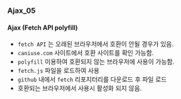 ### Ajax_05

#### Ajax (Fetch API polyfill)
- `fetch API` 는 오래된 브라우저에서 호환이 안될 경우가 있음.
- `caniuse.com` 사이트에서 호환 사이트를 확인 가능함.
- `polyfill` 이용하여 호환되지 않는 브라우저에 사용이 가능함.
- `fetch.js` 파일을 로드하여 사용
- `github` 내에서 `fetch` 리포지터리를 다운로드 후 파일 로드
- 호환되는 브라우저에서 사용시 활성화 되지 않음.